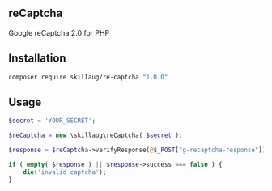 ## reCaptcha

Google reCaptcha 2.0 for PHP

## Installation

```bash
composer require skillaug/re-captcha "1.0.0"
```
## Usage

```php
$secret = 'YOUR_SECRET';

$reCaptcha = new \skillaug\reCaptcha( $secret );

$response = $reCaptcha->verifyResponse(@$_POST["g-recaptcha-response"]);

if ( empty( $response ) || $response->success === false ) {
    die('invalid captcha');
}
```
